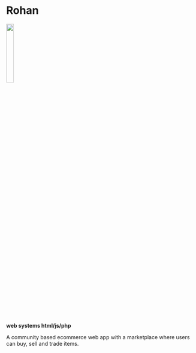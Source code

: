 # Rohan


<img src="https://user-images.githubusercontent.com/74050386/187883083-ca7e7668-0640-456f-a9c6-0e3c2cf5405f.png" width=20% height=20%>

**web systems html/js/php**

A community based ecommerce web app with a marketplace where users can buy, sell and trade items. 
